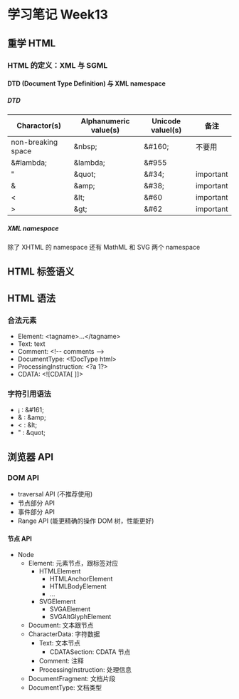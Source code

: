 # 学习笔记 Week13

## 重学 HTML

### HTML 的定义：XML 与 SGML

#### DTD (Document Type Definition) 与 XML namespace

##### DTD

| Charactor(s) | Alphanumeric value(s) | Unicode valueI(s) | 备注 |
| - | - | - | - |
| non-breaking space | \&nbsp; | \&#160; | 不要用 |
| &#lambda; | \&lambda; | \&#955 | |
| &quot; | \&quot; | \&#34; | important |
| &amp; | \&amp; | \&#38; | important |
| &lt; | \&lt; | \&#60 | important |
| &gt; | \&gt; | \&#62 | important |

##### XML namespace

除了 XHTML 的 namespace 还有 MathML 和 SVG 两个 namespace

## HTML 标签语义

## HTML 语法

### 合法元素

* Element: \<tagname>...\</tagname>
* Text: text
* Comment: \<!-- comments -->
* DocumentType: \<!DocType html>
* ProcessingInstruction: \<?a 1?>
* CDATA: \<![CDATA[ ]]>

### 字符引用语法

* &#161; : \&#161;
* &amp; : \&amp;
* &lt; : \&lt;
* &quot; : \&quot;

## 浏览器 API

### DOM API

* traversal API (不推荐使用)
* 节点部分 API
* 事件部分 API
* Range API (能更精确的操作 DOM 树，性能更好)

#### 节点 API

* Node
  * Element: 元素节点，跟标签对应
    * HTMLElement
      * HTMLAnchorElement
      * HTMLBodyElement
      * ...
    * SVGElement
      * SVGAElement
      * SVGAltGlyphElement
  * Document: 文本跟节点
  * CharacterData: 字符数据
    * Text: 文本节点
      * CDATASection: CDATA 节点
    * Comment: 注释
    * ProcessingInstruction: 处理信息
  * DocumentFragment: 文档片段
  * DocumentType: 文档类型